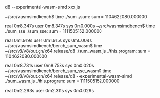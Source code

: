   d8 --experimental-wasm-simd  xxx.js

~/src/wasmsimdbench$ time ./sum
./sum: sum = 1104622080.000000

real	0m8.347s
user	0m8.347s
sys	0m0.000s
~/src/wasmsimdbench$ time ./sum_sse 
./sum_sse: sum = 1111505152.000000

real	0m1.919s
user	0m1.915s
sys	0m0.004s
~/src/wasmsimdbench/bench_sum_wasm$ time ~/src/v8/v8/out.gn/x64.release/d8 ./sum_wasm.js
./this.program: sum = 1104622080.000000

real	0m8.731s
user	0m8.753s
sys	0m0.020s
~/src/wasmsimdbench/bench_sum_sse_wasm$ time ~/src/v8/v8/out.gn/x64.release/d8  --experimental-wasm-simd  ./sum_wasm.js
./this.program: sum = 1111505152.000000

real	0m2.293s
user	0m2.311s
sys	0m0.029s
